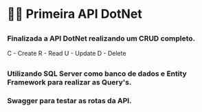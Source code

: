 # 🚀🔥 Primeira API DotNet

##

### Finalizada a API DotNet realizando um CRUD completo.

C - Create
R - Read
U - Update
D - Delete

##

### Utilizando SQL Server como banco de dados e Entity Framework para realizar as Query's.
### Swagger para testar as rotas da API.
